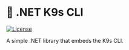 # 🐶 .NET K9s CLI

[![License](https://img.shields.io/badge/License-Apache_2.0-blue.svg)](https://opensource.org/licenses/Apache-2.0)

A simple .NET library that embeds the K9s CLI.
